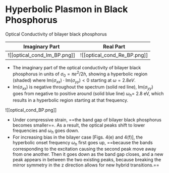 # Hyperbolic Plasmon in Black Phosphorus 
Optical Conductivity of bilayer black phosphorus 

| Imaginary Part              | Real Part |
| --------------------------- | --------- |
| ![[optical_cond_Im_BP.png]] | ![[optical_cond_Re_BP.png]]          |

- The imaginary part of the optical conductivity of bilayer black phosphorus in units of $\sigma_0 = \pi e^2/2h$, showing a hyperbolic region (shaded) where $\text{Im}(\sigma_{xx}) \cdot \text{Im}(\sigma_{yy}) < 0$ starting at $\omega =2.8 eV$.
- $\text{Im}(\sigma_{xx})$ is negative throughout the spectrum (solid red line), $\text{Im}(\sigma_{yy})$ goes from negative to positive around (solid blue line) $\omega_h$= 2.8 eV, which results in a hyperbolic region starting at that frequency. 

![[optical_cond_BP.png]]

- Under compressive strain, ==the band gap of bilayer black phosphorus becomes smaller==. As a result, the optical peaks shift to lower frequencies and $\omega_h$ goes down. 
- For increasing bias in the bilayer case [Figs. 4(e) and 4(f)], the hyperbolic onset frequency $\omega_h$ first goes up, ==because the bands corresponding to the excitation causing the second peak move away from one another. Then it goes down as the band gap closes, and a new peak appears in between the two existing peaks, because breaking the mirror symmetry in the z direction allows for new hybrid transitions.==


